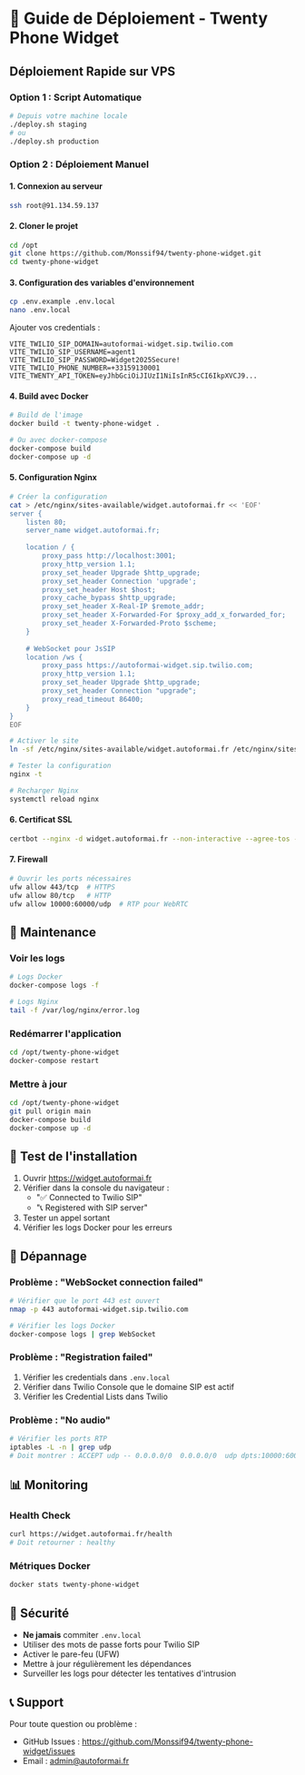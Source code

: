 # 🚀 Guide de Déploiement - Twenty Phone Widget

## Déploiement Rapide sur VPS

### Option 1 : Script Automatique

```bash
# Depuis votre machine locale
./deploy.sh staging
# ou
./deploy.sh production
```

### Option 2 : Déploiement Manuel

#### 1. Connexion au serveur

```bash
ssh root@91.134.59.137
```

#### 2. Cloner le projet

```bash
cd /opt
git clone https://github.com/Monssif94/twenty-phone-widget.git
cd twenty-phone-widget
```

#### 3. Configuration des variables d'environnement

```bash
cp .env.example .env.local
nano .env.local
```

Ajouter vos credentials :

```env
VITE_TWILIO_SIP_DOMAIN=autoformai-widget.sip.twilio.com
VITE_TWILIO_SIP_USERNAME=agent1
VITE_TWILIO_SIP_PASSWORD=Widget2025Secure!
VITE_TWILIO_PHONE_NUMBER=+33159130001
VITE_TWENTY_API_TOKEN=eyJhbGciOiJIUzI1NiIsInR5cCI6IkpXVCJ9...
```

#### 4. Build avec Docker

```bash
# Build de l'image
docker build -t twenty-phone-widget .

# Ou avec docker-compose
docker-compose build
docker-compose up -d
```

#### 5. Configuration Nginx

```bash
# Créer la configuration
cat > /etc/nginx/sites-available/widget.autoformai.fr << 'EOF'
server {
    listen 80;
    server_name widget.autoformai.fr;
    
    location / {
        proxy_pass http://localhost:3001;
        proxy_http_version 1.1;
        proxy_set_header Upgrade $http_upgrade;
        proxy_set_header Connection 'upgrade';
        proxy_set_header Host $host;
        proxy_cache_bypass $http_upgrade;
        proxy_set_header X-Real-IP $remote_addr;
        proxy_set_header X-Forwarded-For $proxy_add_x_forwarded_for;
        proxy_set_header X-Forwarded-Proto $scheme;
    }
    
    # WebSocket pour JsSIP
    location /ws {
        proxy_pass https://autoformai-widget.sip.twilio.com;
        proxy_http_version 1.1;
        proxy_set_header Upgrade $http_upgrade;
        proxy_set_header Connection "upgrade";
        proxy_read_timeout 86400;
    }
}
EOF

# Activer le site
ln -sf /etc/nginx/sites-available/widget.autoformai.fr /etc/nginx/sites-enabled/

# Tester la configuration
nginx -t

# Recharger Nginx
systemctl reload nginx
```

#### 6. Certificat SSL

```bash
certbot --nginx -d widget.autoformai.fr --non-interactive --agree-tos -m admin@autoformai.fr
```

#### 7. Firewall

```bash
# Ouvrir les ports nécessaires
ufw allow 443/tcp  # HTTPS
ufw allow 80/tcp   # HTTP
ufw allow 10000:60000/udp  # RTP pour WebRTC
```

## 🔧 Maintenance

### Voir les logs

```bash
# Logs Docker
docker-compose logs -f

# Logs Nginx
tail -f /var/log/nginx/error.log
```

### Redémarrer l'application

```bash
cd /opt/twenty-phone-widget
docker-compose restart
```

### Mettre à jour

```bash
cd /opt/twenty-phone-widget
git pull origin main
docker-compose build
docker-compose up -d
```

## 🧪 Test de l'installation

1. Ouvrir https://widget.autoformai.fr
2. Vérifier dans la console du navigateur :
   - "✅ Connected to Twilio SIP"
   - "📞 Registered with SIP server"
3. Tester un appel sortant
4. Vérifier les logs Docker pour les erreurs

## 🐛 Dépannage

### Problème : "WebSocket connection failed"

```bash
# Vérifier que le port 443 est ouvert
nmap -p 443 autoformai-widget.sip.twilio.com

# Vérifier les logs Docker
docker-compose logs | grep WebSocket
```

### Problème : "Registration failed"

1. Vérifier les credentials dans `.env.local`
2. Vérifier dans Twilio Console que le domaine SIP est actif
3. Vérifier les Credential Lists dans Twilio

### Problème : "No audio"

```bash
# Vérifier les ports RTP
iptables -L -n | grep udp
# Doit montrer : ACCEPT udp -- 0.0.0.0/0  0.0.0.0/0  udp dpts:10000:60000
```

## 📊 Monitoring

### Health Check

```bash
curl https://widget.autoformai.fr/health
# Doit retourner : healthy
```

### Métriques Docker

```bash
docker stats twenty-phone-widget
```

## 🔐 Sécurité

- **Ne jamais** commiter `.env.local`
- Utiliser des mots de passe forts pour Twilio SIP
- Activer le pare-feu (UFW)
- Mettre à jour régulièrement les dépendances
- Surveiller les logs pour détecter les tentatives d'intrusion

## 📞 Support

Pour toute question ou problème :
- GitHub Issues : https://github.com/Monssif94/twenty-phone-widget/issues
- Email : admin@autoformai.fr